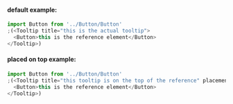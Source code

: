 #### default example:

```js
import Button from '../Button/Button'
;(<Tooltip title="this is the actual tooltip">
  <Button>this is the reference element</Button>
</Tooltip>)
```

#### placed on top example:

```js
import Button from '../Button/Button'
;(<Tooltip title="this tooltip is on the top of the reference" placement="top">
  <Button>this is the reference element</Button>
</Tooltip>)
```
